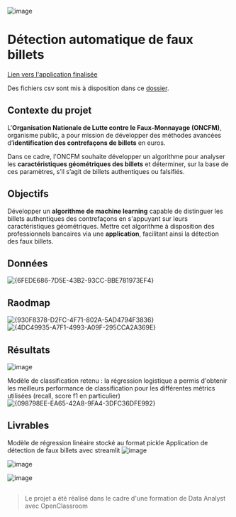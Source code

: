 ![image](https://github.com/user-attachments/assets/62406732-8067-4bc2-9d96-440062cd4ddc)

# Détection automatique de faux billets

[Lien vers l'application finalisée](https://detectionfauxbillets-eerqtpxtxetqwjdsg6l7jy.streamlit.app/)

Des fichiers csv sont mis à disposition dans ce [dossier](https://github.com/Sandk21/detection_faux_billets/tree/main/data).

## Contexte du projet
L'**Organisation Nationale de Lutte contre le Faux-Monnayage (ONCFM)**, organisme public, a pour mission de développer des méthodes avancées d’**identification des contrefaçons de billets** en euros.

Dans ce cadre, l'ONCFM souhaite développer un algorithme pour analyser les **caractéristiques géométriques des billets** 
et déterminer, sur la base de ces paramètres, s’il s’agit de billets authentiques ou falsifiés.

## Objectifs
Développer un **algorithme de machine learning** capable de distinguer les billets authentiques des contrefaçons en s'appuyant sur leurs caractéristiques géométriques.
Mettre cet algorithme à disposition des professionnels bancaires via une **application**, facilitant ainsi la détection des faux billets.

## Données
![{6FEDE686-7D5E-43B2-93CC-BBE781973EF4}](https://github.com/user-attachments/assets/7cdb97e1-1646-4501-a324-b4a123c523bc)

## Raodmap
![{930F8378-D2FC-4F71-802A-5AD4794F3836}](https://github.com/user-attachments/assets/c028a3f1-eaaa-4f3b-94ec-919e3ddbec74)
![{4DC49935-A7F1-4993-A09F-295CCA2A369E}](https://github.com/user-attachments/assets/9e33dfdd-d2be-42c8-8d1f-aae855f9ca36)


## Résultats
![image](https://github.com/user-attachments/assets/7605f6ef-f2c7-4909-9acd-7679cfd5a93d)

Modèle de classification retenu : la régression logistique a permis d'obtenir les meilleurs performance de classification pour les différentes métrics utilisées
(recall, score f1 en particulier)
![{098798EE-EA65-42A8-9FA4-3DFC36DFE992}](https://github.com/user-attachments/assets/813632e1-c8e8-446e-ab72-ef80d90a65e3)

## Livrables
Modèle de régression linéaire stocké au format pickle
Application de détection de faux billets avec streamlit
![image](https://github.com/user-attachments/assets/1771ad1c-b426-41e6-ae36-cdddd42e6781)

![image](https://github.com/user-attachments/assets/1ad8388c-2664-420e-a0e6-203cb9fdcee0)

![image](https://github.com/user-attachments/assets/86e3db4d-9e8d-44ce-915c-555214368fa9)


## 
>Le projet a été réalisé dans le cadre d'une formation de Data Analyst avec OpenClassroom
